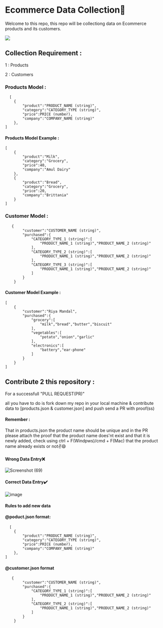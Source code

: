 
# Ecommerce Data Collection🌌

Welcome to this repo, this repo will be collectiong data on Ecommerce products and its customers.

![](https://i.pinimg.com/564x/83/46/dc/8346dcb07a2984d98b9d221aaa57098c.jpg)

## Collection Requirement :

1 : Products 

2 : Customers

### Products Model :

```http
  [
    {
        "product":"PRODUCT_NAME (string)",
        "category":"CATEGORY_TYPE (string)",
        "price":PRICE (number),
        "company":"COMPANY_NAME (string)"
    },
]
```

#### Products Model Example :

```http
[
    {
        "product":"Milk",
        "category":"Grocery",
        "price":40,
        "company":"Amul Dairy"
    },
    {
        "product":"Bread",
        "category":"Grocery",
        "price":20,
        "company":"Brittania"
    }
]
```

### Customer Model :

```http
   {
        "customer":"CUSTOMER_NAME (string)",
        "purchased":{
            "CATEGORY_TYPE_1 (string)":[
                "PRODUCT_NAME_1 (string)","PRODUCT_NAME_2 (string)"
            ],
            "CATEGORY_TYPE_2 (string)":[
                "PRODUCT_NAME_1 (string)","PRODUCT_NAME_2 (string)"
            ],
            "CATEGORY_TYPE_3 (string)":[
                "PRODUCT_NAME_1 (string)","PRODUCT_NAME_2 (string)"
            ]
        }
    }
```

#### Customer Model Example :

```http
[
    {
        "customer":"Riya Mandal",
        "purchased":{
            "grocery":[
                "milk","bread","butter","biscuit"
            ],
            "vegetables":[
                "potato","onion","garlic"
            ],
            "electronics":[
                "battery","ear-phone"
            ]
        }
    }
]
```


## Contribute 2 this repository : 

For a successfull "PULL REQUEST(PR)" 

all you have to do is fork down my repo in your local machine & contribute data to [products.json & customer.json] and push send a PR with proof(ss)

#### Remember :

That in products.json the product name should be unique and in the PR please attach the proof that the product name does'nt exist and that it is newly added, check using ctrl + F(Windpws)/cmd + F(Mac) that the product name already exists or not✌️😄

#### Wrong Data Entry❌
![Screenshot (69)](https://user-images.githubusercontent.com/76695320/135745955-bd12752f-e163-43f6-abd0-298719816c4e.jpg)


#### Correct Data Entry✔️
![image](https://user-images.githubusercontent.com/76695320/135745982-8c40c663-5728-495c-a656-b43d7add924a.png)

#### Rules to add new data 

#### @poduct.json format: 


```http
  [
    {
        "product":"PRODUCT_NAME (string)",
        "category":"CATEGORY_TYPE (string)",
        "price":PRICE (number),
        "company":"COMPANY_NAME (string)"
    },
]
```


#### @customer.json format

```http
   {
        "customer":"CUSTOMER_NAME (string)",
        "purchased":{
            "CATEGORY_TYPE_1 (string)":[
                "PRODUCT_NAME_1 (string)","PRODUCT_NAME_2 (string)"
            ],
            "CATEGORY_TYPE_2 (string)":[
                "PRODUCT_NAME_1 (string)","PRODUCT_NAME_2 (string)"
            ]
        }
    }
```


  



